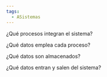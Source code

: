 ```yaml
---
tags:
  - ASistemas
---
```

¿Qué procesos integran el sistema?

¿Qué datos emplea cada proceso?

¿Qué datos son almacenados?

¿Qué datos entran y salen del sistema?
